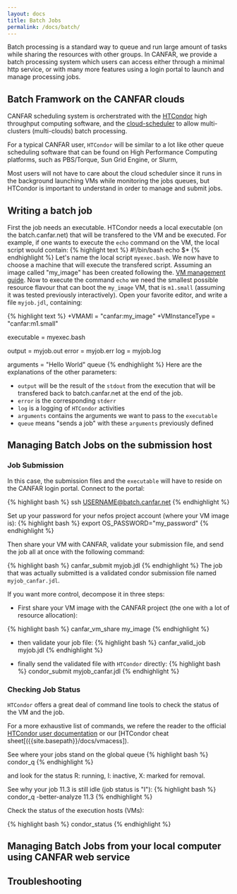 ```yaml
---
layout: docs
title: Batch Jobs
permalink: /docs/batch/
---
```


Batch processing is a standard way to queue and run large amount of tasks while
sharing the resources with other groups. In CANFAR, we
provide a batch processing system which users can access either
through a minimal http service, or with many more features using a
login portal to launch and manage processing jobs.

## Batch Framwork on the CANFAR clouds

CANFAR scheduling system is orcherstrated with the [HTCondor](http://www.htcondor.org) high
throughput computing software, and the [cloud-scheduler](http://www.cloudscheduler.org) to allow
multi-clusters (multi-clouds) batch processing.

For a typical CANFAR user, `HTCondor` will be similar to a lot like
other queue scheduling software that can be found on High Performance
Computing platforms, such as PBS/Torque, Sun Grid Engine,
or Slurm,

Most users will not have to care about the cloud scheduler since it
runs in the background launching VMs while monitoring the jobs queues, but
HTCondor is important to understand in order to manage and submit jobs.

## Writing a batch job

First the job needs an executable. HTCondor needs a local executable
(on the batch.canfar.net) that will be transfered to the VM and be
executed. For example, if one wants to execute the `echo` command on
the VM, the local script would contain:
{% highlight text %}
#!/bin/bash
echo $*
{% endhighlight %}
Let's name the local script `myexec.bash`. We now have to choose a
machine that will execute the transfered script. Assuming an image
called "my_image" has been created following the.
[VM management guide]({{site.basepath}}/docs/vmacess). Now to execute the command `echo` we
need the smallest possible resource flavour that can boot the
`my_image` VM, that is `m1.small` (assuming it was tested previously
interactively). Open your favorite editor, and write a file
`myjob.jdl`, containing:

{% highlight text %}
+VMAMI          = "canfar:my_image"
+VMInstanceType = "canfar:m1.small"

executable = myexec.bash

output     = myjob.out
error      = myjob.err
log        = myjob.log

arguments = "Hello World"
queue
{% endhighlight %}
Here are the explanations of the other parameters:
- `output` will be the result of the `stdout` from the execution
that will be transfered back to batch.canfar.net at the end of the
job.
- `error` is the corresponding `stderr`
- `log` is a logging of `HTCondor` activities
- `arguments` contains the arguments we want to pass to the
`executable`
- `queue` means "sends a job" with these `arguments` previously defined

## Managing Batch Jobs on the submission host

### Job Submission
In this case, the submission files and the `executable` will have to reside on the CANFAR
login portal. Connect to the portal:

{% highlight bash %}
ssh USERNAME@batch.canfar.net
{% endhighlight %}

Set up your password for your nefos project account (where your VM
image is):
{% highlight bash %}
export OS_PASSWORD="my_password"
{% endhighlight %}

Then share your VM with CANFAR, validate your submission file, and send the job all at once with the
following command:

{% highlight bash %}
canfar_submit myjob.jdl
{% endhighlight %}
The job that was actually submitted is a validated condor submission file named `myjob_canfar.jdl`.

If you want more control, decompose it in three steps:
- First share your VM image with the CANFAR project (the one with a
lot of resource allocation):

{% highlight bash %}
canfar_vm_share my_image
{% endhighlight %}

- then validate your job file:
{% highlight bash %}
canfar_valid_job myjob.jdl
{% endhighlight %}

- finally send the validated file with `HTCondor` directly:
{% highlight bash %}
condor_submit myjob_canfar.jdl
{% endhighlight %}


### Checking Job Status
`HTCondor` offers a great deal of command line tools to check the status
of the VM and the job.

For a more exhaustive list of commands, we refere the reader to
the official
[HTCondor user documentation](http://research.cs.wisc.edu/htcondor/manual/v8.2/2_Users_Manual.html)
or our [HTCondor cheat sheet[({{site.basepath}}/docs/vmacess]).

See where your jobs stand on the global queue
{% highlight bash %}
condor_q
{% endhighlight %}

and look for the status R: running, I: inactive, X: marked for
removal.

See why your job 11.3 is still idle (job status is "I"):
{% highlight bash %}
condor_q -better-analyze 11.3 
{% endhighlight %}

Check the status of the execution hosts (VMs):

{% highlight bash %}
condor_status 
{% endhighlight %}

## Managing Batch Jobs from your local computer using CANFAR web service

## Troubleshooting

